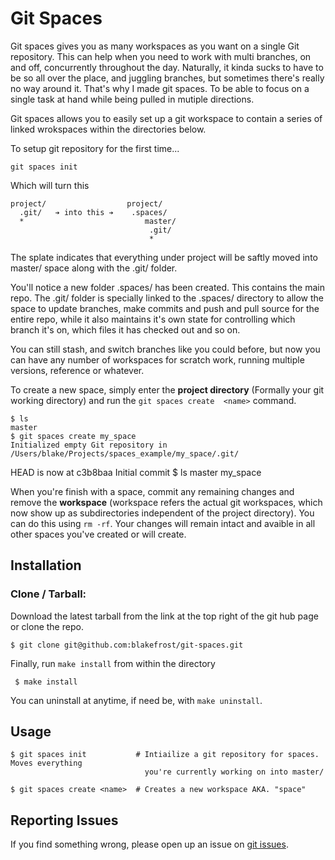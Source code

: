 # Git Spaces

Git spaces gives you as many workspaces as you want on a single Git repository. This can help when you need to work with multi branches, on and off, concurrently throughout the day. Naturally, it kinda sucks to have to be so all over the place, and juggling branches, but sometimes there's really no way around it. That's why I made git spaces. To be able to focus on a single task at hand while being pulled in mutiple directions.

Git spaces allows you to easily set up a git workspace to contain a series of linked wrokspaces within the directories below.

To setup git repository for the first time...

    git spaces init

Which will turn this

    project/                  project/
      .git/   ➔ into this ➔    .spaces/
      *                           master/
                                   .git/
                                   *

The splate indicates that everything under project will be saftly moved into master/ space along with the .git/ folder.

You'll notice a new folder .spaces/ has been created. This contains the main repo. The .git/ folder is specially linked to the .spaces/ directory to allow the space to update branches, make commits and push and pull source for the entire repo, while it also maintains it's own state for controlling which branch it's on, which files it has checked out and so on.

You can still stash, and switch branches like you could before, but now you can have any number of workspaces for scratch work, running multiple versions, reference or whatever.

To create a new space, simply enter the **project directory** (Formally your git working directory) and run the `git spaces create  <name>` command.

    $ ls
    master
    $ git spaces create my_space
    Initialized empty Git repository in /Users/blake/Projects/spaces_example/my_space/.git/
HEAD is now at c3b8baa Initial commit
    $ ls
    master my_space

When you're finish with a space, commit any remaining changes and remove the **workspace** (workspace refers the actual git workspaces, which now show up as subdirectories independent of the project directory). You can do this using `rm -rf`. Your changes will remain intact and avaible in all other spaces you've created or will create.

## Installation

### Clone / Tarball:

Download the latest tarball from the link at the top right of the git hub page or clone the repo.

    $ git clone git@github.com:blakefrost/git-spaces.git

Finally, run `make install` from within the directory

     $ make install

You can uninstall at anytime, if need be, with `make uninstall`.

## Usage

    $ git spaces init           # Intiailize a git repository for spaces. Moves everything 
                                  you're currently working on into master/

    $ git spaces create <name>  # Creates a new workspace AKA. "space"

## Reporting Issues

If you find something wrong, please open up an issue on [git issues](https://github.com/blakefrost/git-spaces/issues).

